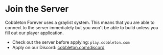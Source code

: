 # Join the Server

Cobbleton Forever uses a graylist system. This means that you are able to connect to the server immediately but you won't be able to build unless you fill out our player application.

* Check out the server before applying: `play.cobbleton.com`
* Apply on our Discord: [cobbleton.com/discord](https://cobbleton.com/discord)